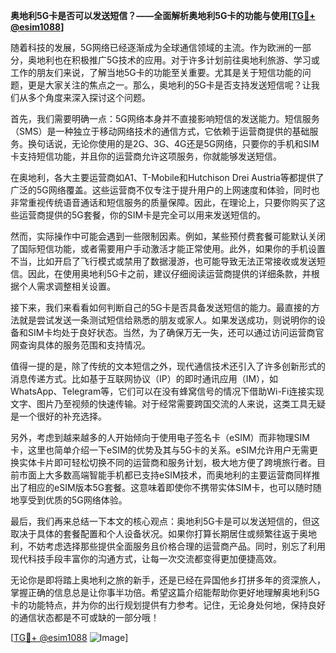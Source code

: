 **奥地利5G卡是否可以发送短信？——全面解析奥地利5G卡的功能与使用[[TG💪+ @esim1088](https://t.me/s/esim1088)]**

随着科技的发展，5G网络已经逐渐成为全球通信领域的主流。作为欧洲的一部分，奥地利也在积极推广5G技术的应用。对于许多计划前往奥地利旅游、学习或工作的朋友们来说，了解当地5G卡的功能至关重要。尤其是关于短信功能的问题，更是大家关注的焦点之一。那么，奥地利的5G卡是否支持发送短信呢？让我们从多个角度来深入探讨这个问题。

首先，我们需要明确一点：5G网络本身并不直接影响短信的发送能力。短信服务（SMS）是一种独立于移动网络技术的通信方式，它依赖于运营商提供的基础服务。换句话说，无论你使用的是2G、3G、4G还是5G网络，只要你的手机和SIM卡支持短信功能，并且你的运营商允许这项服务，你就能够发送短信。

在奥地利，各大主要运营商如A1、T-Mobile和Hutchison Drei Austria等都提供了广泛的5G网络覆盖。这些运营商不仅专注于提升用户的上网速度和体验，同时也非常重视传统语音通话和短信服务的质量保障。因此，在理论上，只要你购买了这些运营商提供的5G套餐，你的SIM卡是完全可以用来发送短信的。

然而，实际操作中可能会遇到一些限制因素。例如，某些预付费套餐可能默认关闭了国际短信功能，或者需要用户手动激活才能正常使用。此外，如果你的手机设置不当，比如开启了飞行模式或禁用了数据漫游，也可能导致无法正常接收或发送短信。因此，在使用奥地利5G卡之前，建议仔细阅读运营商提供的详细条款，并根据个人需求调整相关设置。

接下来，我们来看看如何判断自己的5G卡是否具备发送短信的能力。最直接的方法就是尝试发送一条测试短信给熟悉的朋友或家人。如果发送成功，则说明你的设备和SIM卡均处于良好状态。当然，为了确保万无一失，还可以通过访问运营商官网查询具体的服务范围和支持情况。

值得一提的是，除了传统的文本短信之外，现代通信技术还引入了许多创新形式的消息传递方式。比如基于互联网协议（IP）的即时通讯应用（IM），如WhatsApp、Telegram等，它们可以在没有蜂窝信号的情况下借助Wi-Fi连接实现文字、图片乃至视频的快速传输。对于经常需要跨国交流的人来说，这类工具无疑是一个很好的补充选择。

另外，考虑到越来越多的人开始倾向于使用电子签名卡（eSIM）而非物理SIM卡，这里也简单介绍一下eSIM的优势及其与5G卡的关系。eSIM允许用户无需更换实体卡片即可轻松切换不同的运营商和服务计划，极大地方便了跨境旅行者。目前市面上大多数高端智能手机都已支持eSIM技术，而奥地利的主要运营商同样推出了相应的eSIM版本5G套餐。这意味着即使你不携带实体SIM卡，也可以随时随地享受到优质的5G网络体验。

最后，我们再来总结一下本文的核心观点：奥地利5G卡是可以发送短信的，但这取决于具体的套餐配置和个人设备状况。如果你打算长期居住或频繁往返于奥地利，不妨考虑选择那些提供全面服务且价格合理的运营商产品。同时，别忘了利用现代科技手段丰富你的沟通方式，让每一次交流都变得更加便捷高效。

无论你是即将踏上奥地利之旅的新手，还是已经在异国他乡打拼多年的资深旅人，掌握正确的信息总是让你事半功倍。希望这篇介绍能帮助你更好地理解奥地利5G卡的功能特点，并为你的出行规划提供有力参考。记住，无论身处何地，保持良好的通信状态都是不可或缺的一部分哦！

[[TG💪+ @esim1088](https://t.me/s/esim1088) ![Image](https://i.postimg.cc/4NQfJmqS/Snipaste-2025-05-13-00-14-12.png)]